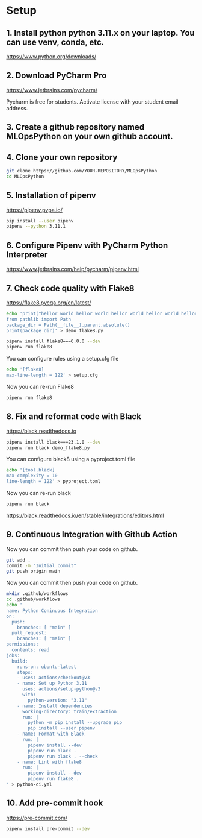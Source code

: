 # Setup

## 1. Install python python 3.11.x on your laptop. You can use venv, conda, etc.
https://www.python.org/downloads/

##  2. Download PyCharm Pro 
https://www.jetbrains.com/pycharm/

Pycharm is free for students.
Activate license with your student email address.

##  3. Create a github repository named MLOpsPython on your own github account.
##  4. Clone your own repository

```bash
git clone https://github.com/YOUR-REPOSITORY/MLOpsPython
cd MLOpsPython
```

## 5. Installation of pipenv

https://pipenv.pypa.io/

```bash
pip install --user pipenv
pipenv --python 3.11.1
```

## 6. Configure Pipenv with PyCharm Python Interpreter

https://www.jetbrains.com/help/pycharm/pipenv.html

## 7. Check code quality with Flake8 

https://flake8.pycqa.org/en/latest/

```bash
echo 'print("hellor world hellor world hellor world hellor world hellor world hellor world hellor world hellor world hellor world")
from pathlib import Path
package_dir = Path(__file__).parent.absolute()
print(package_dir)' > demo_flake8.py
```

```bash
pipenv install flake8===6.0.0 --dev
pipenv run flake8
```

You can configure rules using a setup.cfg file
```bash
echo '[flake8]
max-line-length = 122' > setup.cfg
```

Now you can re-run Flake8
```bash
pipenv run flake8
```

## 8. Fix and reformat code with Black

https://black.readthedocs.io

```bash
pipenv install black===23.1.0 --dev
pipenv run black demo_flake8.py
```

You can configure black8 using a pyproject.toml file
```bash
echo '[tool.black]
max-complexity = 10
line-length = 122' > pyproject.toml
```
Now you can re-run black
```bash
pipenv run black
```

https://black.readthedocs.io/en/stable/integrations/editors.html

## 9. Continuous Integration with Github Action

Now you can commit then push your code on github.
```bash
git add . 
commit -m "Initial commit"
git push origin main
```
Now you can commit then push your code on github.
```bash
mkdir .github/workflows
cd .github/workflows
echo '
name: Python Coninuous Integration
on:
  push:
    branches: [ "main" ]
  pull_request:
    branches: [ "main" ]
permissions:
  contents: read
jobs:
  build:
    runs-on: ubuntu-latest
    steps:
    - uses: actions/checkout@v3
    - name: Set up Python 3.11
      uses: actions/setup-python@v3
      with:
        python-version: "3.11"
    - name: Install dependencies
      working-directory: train/extraction
      run: |
        python -m pip install --upgrade pip
        pip install --user pipenv
    - name: Format with Black
      run: |
        pipenv install --dev
        pipenv run black .
        pipenv run black . --check
    - name: Lint with flake8
      run: |
        pipenv install --dev
        pipenv run flake8 .
' > python-ci.yml
```

## 10. Add pre-commit hook
https://pre-commit.com/

```bash
pipenv install pre-commit --dev
```
